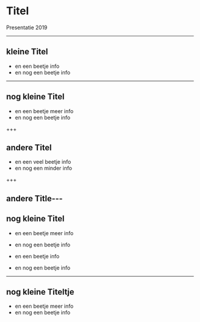 # Titel

Presentatie 2019

---
## kleine Titel

- en een beetje info
- en nog een beetje info

---
## nog kleine Titel

- en een beetje meer info
- en nog een beetje info

+++
## andere Titel

- en een veel beetje info
- en nog een minder info

+++
## andere Title---
## nog kleine Titel

- en een beetje meer info
- en nog een beetje info


- en een beetje info
- en nog een beetje info

---
## nog kleine Titeltje

- en een beetje meer info
- en nog een beetje info
